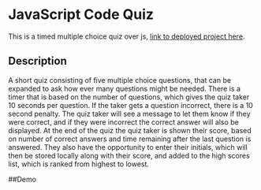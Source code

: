 # JavaScript Code Quiz
This is a timed multiple choice quiz over js, [link to deployed project here](https://tsgrewing.github.io/JS_Code_Quiz/). 

## Description
A short quiz consisting of five multiple choice questions, that can be expanded to ask how ever many questions might be needed. There is a timer that is based on the number of questions, which gives the quiz taker 10 seconds per question. If the taker gets a question incorrect, there is a 10 second penalty. The quiz taker will see a message to let them know if they were correct, and if they were incorrect the correct answer will also be displayed. At the end of the quiz the quiz taker is shown their score, based on number of correct answers and time remaining after the last question is answered. They also have the opportunity to enter their initials, which will then be stored locally along with their score, and added to the high scores list, which is ranked from highest to lowest. 

##Demo



